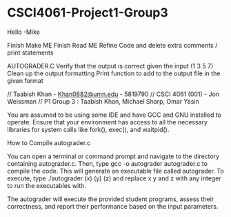 # CSCI4061-Project1-Group3
Hello -Mike

Finish Make ME
Finish Read ME
Refine Code and delete extra comments / print statements


AUTOGRADER.C
Verify that the output is correct given the input (1 3 5 7)
Clean up the output formatting
Print function to add to the output file in the given format

// Taabish Khan - Khan0882@umn.edu - 5819790
// CSCI 4061 (001) - Jon Weissman
// P1 Group 3 : Taabish Khan, Michael Sharp, Omar Yasin



You are assumed to be using some IDE and have GCC and GNU installed to operate.
Ensure that your environment has access to all the necessary libraries for system calls like fork(), exec(), and waitpid().

How to Compile autograder.c

You can open a terminal or command prompt and navigate to the directory containing autograder.c. Then, type gcc -o autograder autograder.c to compile the code. This will generate an executable file called autograder.
To execute, type ./autograder (x) (y) (z) and replace x y and z with any integer to run the executables with.

The autograder will execute the provided student programs, assess their correctness, and report their performance based on the input parameters.
